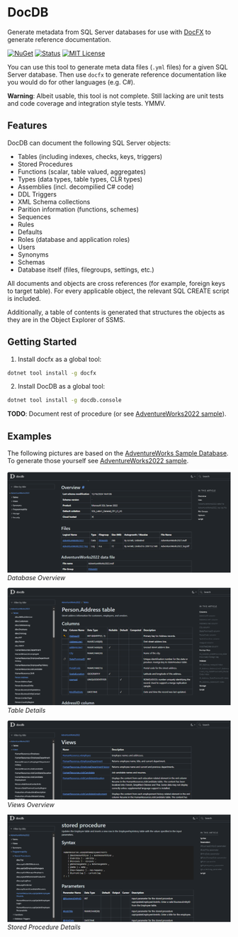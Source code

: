 # DocDB

Generate metadata from SQL Server databases for use with [DocFX](https://github.com/dotnet/docfx) to generate reference documentation.

[![NuGet](https://img.shields.io/nuget/v/docdb)](https://www.nuget.org/packages/docdb)
[![Status](https://github.com/cklutz/docdb/workflows/Windows/badge.svg)](https://github.com/cklutz/docdb/actions?query=workflow%3AWindows)
[![MIT License](https://img.shields.io/github/license/cklutz/docdb?color=%230b0&style=flat-square)](https://github.com/cklutz/docdb/blob/master/LICENSE)

You can use this tool to generate meta data files (<code>.yml</code> files) for a given SQL Server database.
Then use <code>docfx</code> to generate reference documentation like you would do for other languages (e.g. C#).

__Warning__: Albeit usable, this tool is not complete. Still lacking are unit tests and code coverage and integration style tests. YMMV.

## Features

DocDB can document the following SQL Server objects:

* Tables (including indexes, checks, keys, triggers)
* Stored Procedures
* Functions (scalar, table valued, aggregates)
* Types (data types, table types, CLR types)
* Assemblies (incl. decompilied C# code)
* DDL Triggers
* XML Schema collections
* Parition information (functions, schemes)
* Sequences
* Rules
* Defaults
* Roles (database and application roles)
* Users
* Synonyms
* Schemas
* Database itself (files, filegroups, settings, etc.)

All documents and objects are cross references (for example, foreign keys to target table).
For every applicable object, the relevant SQL CREATE script is included.

Additionally, a table of contents is generated that structures the objects as they are in
the Object Explorer of SSMS.

## Getting Started

1. Install docfx as a global tool:

```bash
dotnet tool install -g docfx
```

2. Install DocDB as a global tool:

```bash
dotnet tool install -g docdb.console
```

**TODO**: Document rest of procedure (or see [AdventureWorks2022 sample](samples/AdventureWorks2022/README.md)).


## Examples

The following pictures are based on the [AdventureWorks Sample Database](https://github.com/microsoft/sql-server-samples/tree/master/samples/databases/adventure-works/oltp-install-script). To generate those yourself see [AdventureWorks2022 sample](samples/AdventureWorks2022/README.md).

![](docs/images/sample_db.png)
*Database Overview*

![](docs/images/sample_table.png)
*Table Details*

![](docs/images/sample_view_overview.png)
*Views Overview*

![](docs/images/sample_sp.png)
*Stored Procedure Details*
